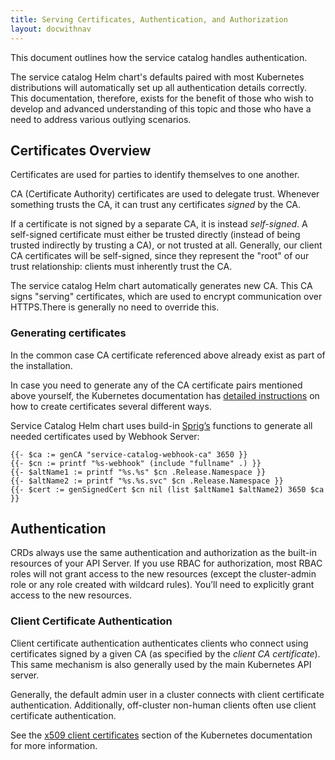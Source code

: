 ```yaml
---
title: Serving Certificates, Authentication, and Authorization
layout: docwithnav
---
```


This document outlines how the service catalog handles authentication.

The service catalog Helm chart's defaults paired with most Kubernetes
distributions will automatically set up all authentication details correctly. 
This documentation, therefore, exists for the benefit of
those who wish to develop and advanced understanding of this topic and those
who have a need to address various outlying scenarios.

## Certificates Overview

Certificates are used for parties to identify themselves to one another.

CA (Certificate Authority) certificates are used to delegate trust.
Whenever something trusts the CA, it can trust any certificates *signed*
by the CA.

If a certificate is not signed by a separate CA, it is instead
*self-signed*. A self-signed certificate must either be trusted directly
(instead of being trusted indirectly by trusting a CA), or not trusted at
all.  Generally, our client CA certificates will be self-signed, since
they represent the "root" of our trust relationship: clients must
inherently trust the CA.

The service catalog Helm chart automatically generates new CA. 
This CA signs "serving" certificates, which are used to encrypt communication 
over HTTPS.There is generally no need to override this.

### Generating certificates

In the common case  CA certificate referenced above already
exist as part of the installation.

In case you need to generate any of the CA certificate pairs mentioned
above yourself, the Kubernetes documentation has [detailed
instructions](https://kubernetes.io/docs/admin/authentication/#creating-certificates)
on how to create certificates several different ways.

Service Catalog Helm chart uses build-in [Sprig’s](https://github.com/Masterminds/sprig) functions to generate 
all needed certificates used by Webhook Server:  
```
{{- $ca := genCA "service-catalog-webhook-ca" 3650 }}
{{- $cn := printf "%s-webhook" (include "fullname" .) }}
{{- $altName1 := printf "%s.%s" $cn .Release.Namespace }}
{{- $altName2 := printf "%s.%s.svc" $cn .Release.Namespace }}
{{- $cert := genSignedCert $cn nil (list $altName1 $altName2) 3650 $ca }}
```

## Authentication

CRDs always use the same authentication and authorization as the built-in resources of your API Server.
If you use RBAC for authorization, most RBAC roles will not grant access to the new resources (except the cluster-admin role or any role created with wildcard rules). 
You’ll need to explicitly grant access to the new resources.

### Client Certificate Authentication

Client certificate authentication authenticates clients who connect using
certificates signed by a given CA (as specified by the *client CA
certificate*).  This same mechanism is also generally used by the main
Kubernetes API server.

Generally, the default admin user in a cluster connects with client
certificate authentication.  Additionally, off-cluster non-human clients
often use client certificate authentication.

See the [x509 client
certificates](https://kubernetes.io/docs/admin/authentication/#x509-client-certs)
section of the Kubernetes documentation for more information.

